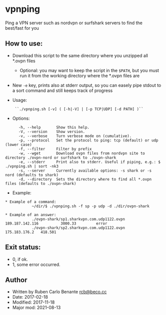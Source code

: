 # vpnping

Ping a VPN server such as nordvpn or surfshark servers to find the best/fast for you

## How to use:

- Download this script to the same directory where you unzipped all \*.ovpn files
    - Optional: you may want to keep the script in the `$PATH`, but you must run it from the working directory where the \*.ovpn files are

- New `-e` key, prints also at stderr output, so you can easely pipe stdout to a sort command and still keeps track of progress

- Usage:

       ``./vpnping.sh [-v] ( [-h|-V] | [-p TCP|UDP] [-d PATH] )``

- Options:

```
      -h, --help       Show this help.
      -V, --version    Show version.
      -v, --verbose    Turn verbose mode on (cumulative).
      -p, --protocol   Set the protocol to ping: tcp (default) or udp (lower case)
      -f, --filter     Filter by prefix
      -w, --wget       Download ovpn files from nordvpn site to directory ./ovpn-nord or surfshark to ./ovpn-shark
      -e, --stderr     Print also to stderr. Useful if piping, e.g.: $ ./vpnping.sh | sort -nk3
      -s, --server     Currently available options: -s shark or -s nord (defaults to shark)
      -d, --directory  Sets the directory where to find all *.ovpn files (defaults to ./ovpn-shark)
```

- Example:

```
* Example of a command: 
            ~/dir/$ ./vpnping.sh -f sp -p udp -d ./dir/ovpn-shark

* Example of an answer:
            ./ovpn-shark/sp1.sharkvpn.com.udp1122.ovpn         189.187.142.116          3000.33         error
            ./ovpn-shark/sp2.sharkvpn.com.udp1122.ovpn         175.183.176.2   418.501

```

## Exit status:

* 0, if ok.
* 1, some error occurred.

## Author

* Written by Ruben Carlo Benante <rcb@beco.cc>  
* Date: 2017-02-18
* Modified: 2017-11-18
* Major mod: 2021-08-13



